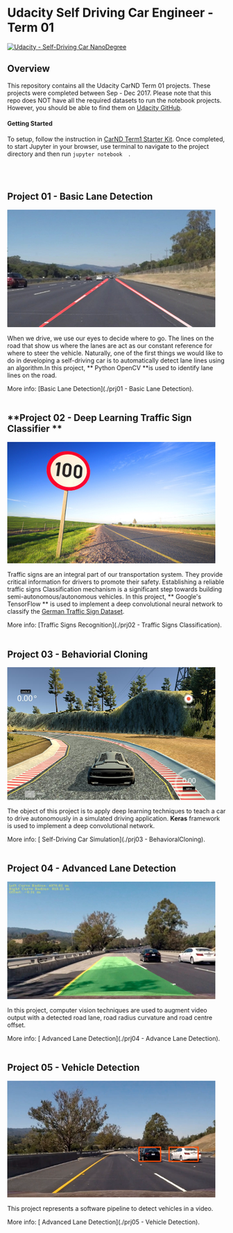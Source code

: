 # **Udacity Self Driving Car Engineer - Term 01** 
[![Udacity - Self-Driving Car NanoDegree](https://s3.amazonaws.com/udacity-sdc/github/shield-carnd.svg)](http://www.udacity.com/drive)

## Overview 
This repository contains all the Udacity CarND Term 01 projects. These projects were completed between Sep - Dec 2017. Please note that this repo does NOT have all the required datasets to run the notebook projects. However, you should be able to find them on [Udacity GitHub](https://github.com/udacity).

#### Getting Started
To setup, follow the instruction in [ CarND Term1 Starter Kit](https://github.com/udacity/CarND-Term1-Starter-Kit). Once completed, to start Jupyter in your browser, use terminal to navigate to the project directory and then run ``jupyter notebook  ``. 

<br></br>
## Project 01 - Basic Lane Detection
<img src="./prj01 - Basic Lane Detection/examples/laneLines_thirdPass.jpg" width="480" alt="Combined Image" />



When we drive, we use our eyes to decide where to go.  The lines on the road that show us where the lanes are act as our constant reference for where to steer the vehicle.  Naturally, one of the first things we would like to do in developing a self-driving car is to automatically detect lane lines using an algorithm.In this project, ** Python OpenCV **is used to identify lane lines on the road. 




More info:  [Basic Lane Detection](./prj01 - Basic Lane Detection). 
<br></br>

## **Project 02 - Deep Learning Traffic Sign Classifier **
<img src="./prj02 - Traffic Signs Classification/img/sign.jpeg" width="480" alt="Combined Image" />

Traffic signs are an integral part of our transportation system. They provide critical information for drivers to promote their safety. Establishing a reliable traffic signs Classification mechanism is a significant step towards building semi-autonomous/autonomous vehicles.  In this project, ** Google's TensorFlow ** is used to implement a deep convolutional neural network to classify the [German Traffic Sign Dataset](http://benchmark.ini.rub.de/?section=gtsrb&subsection=dataset). 

More info:  [Traffic Signs Recognition](./prj02 - Traffic Signs Classification). 
<br></br>
## **Project 03 - Behaviorial Cloning**
<img src="prj03 - Behavioral Cloning/img/simulator.jpg" width="480" alt="Combined Image" />

The object of this project is to apply deep learning techniques to teach a car to drive autonomously in a simulated driving application. **Keras** framework is used to implement a deep convolutional network.

More info:  [ Self-Driving Car Simulation](./prj03 - BehavioralCloning). 
<br></br>


## **Project 04 - Advanced Lane Detection**
<img src="prj04 - Advance Lane Detection/imgs/logo.jpg" width="480" alt="Combined Image" />

In this project, computer vision techniques are used to augment video output with a detected road lane, road radius curvature and road centre offset.

More info:  [ Advanced Lane Detection](./prj04 - Advance Lane Detection). 
<br></br>

## **Project 05 - Vehicle Detection**
<img src="prj05 - Vehicle Detection/imgs/pipelineFinal.png" width="480" alt="Combined Image" />

This project represents a software pipeline to detect vehicles in a video.

More info:  [ Advanced Lane Detection](./prj05 - Vehicle Detection). 
<br></br>